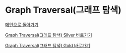 # Graph Traversal(그래프 탐색)

[메인으로 돌아가기](https://github.com/SSUHYUNKIM/Algorithm)

[Graph Traversal(그래프 탐색) Silver 바로가기](https://github.com/SSUHYUNKIM/Algorithm/blob/main/GraphTraversal/solution/Silver/README.md)

[Graph Traversal(그래프 탐색) Gold 바로가기](https://github.com/SSUHYUNKIM/Algorithm/blob/main/GraphTraversal/solution/Gold/README.md)